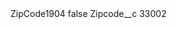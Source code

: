 <?xml version="1.0" encoding="UTF-8"?>
<CustomMetadata xmlns="http://soap.sforce.com/2006/04/metadata" xmlns:xsi="http://www.w3.org/2001/XMLSchema-instance" xmlns:xsd="http://www.w3.org/2001/XMLSchema">
    <label>ZipCode1904</label>
    <protected>false</protected>
    <values>
        <field>Zipcode__c</field>
        <value xsi:type="xsd:string">33002</value>
    </values>
</CustomMetadata>

